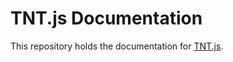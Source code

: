 # TNT.js Documentation

This repository holds the documentation for [TNT.js](https://github.com/Bug-Duck/tntjs).
